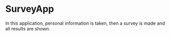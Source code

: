 # SurveyApp
 In this application, personal information is taken, then a survey is made and all results are shown.
